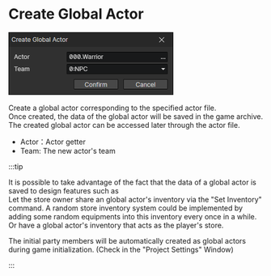 # Create Global Actor

![](img/createGlobalActor-1.png)

Create a global actor corresponding to the specified actor file.  
Once created, the data of the global actor will be saved in the game archive.  
The created global actor can be accessed later through the actor file.

- Actor：Actor getter
- Team: The new actor's team

:::tip

It is possible to take advantage of the fact that the data of a global actor is saved to design features such as  
Let the store owner share an global actor's inventory via the "Set Inventory" command. A random store inventory system could be implemented by adding some random equipments into this inventory every once in a while.  
Or have a global actor's inventory that acts as the player's store.

The initial party members will be automatically created as global actors during game initialization. (Check in the "Project Settings" Window)

:::